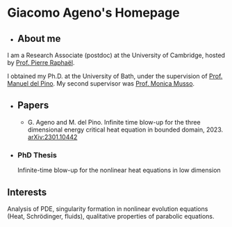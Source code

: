 # Giacomo Ageno's Homepage

- ## About me

I am a Research Associate (postdoc) at the University of Cambridge, hosted by [Prof. Pierre Raphaël](https://www.maths.cam.ac.uk/person/pr463).

I obtained my Ph.D. at the University of Bath, under the supervision of [Prof. Manuel del Pino](https://researchportal.bath.ac.uk/en/persons/manuel-del-pino). My second supervisor was [Prof. Monica Musso](https://sites.google.com/view/monicamusso/home).

- ## Papers
	- G. Ageno and M. del Pino. Infinite time blow-up for the three dimensional energy critical heat equation in bounded domain, 2023. [arXiv:2301.10442](https://arxiv.org/abs/2301.10442)
 
- ### PhD Thesis
	Infinite-time blow-up for the nonlinear heat equations in low dimension
  	  
## Interests
Analysis of PDE, singularity formation in nonlinear evolution equations (Heat, Schrödinger, fluids), qualitative properties of parabolic equations.


